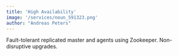 ```yaml
---
title: 'High Availability'
image: '/services/noun_591323.png'
author: "Andreas Peters"
---
```


Fault-tolerant replicated master and agents using Zookeeper. Non-disruptive upgrades.
